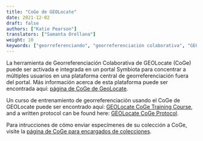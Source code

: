 ```yaml
---
title: "CoGe de GEOLocate"
date: 2021-12-02
draft: false
authors: ["Katie Pearson"]
translators: ["Samanta Orellana"]
weight: 10
keywords: ["georreferenciando", "georreferenciación colaborativa", "GEOLocate"]
---
```


La herramienta de Georreferenciación Colaborativa de GEOLocate (CoGe) puede ser activada e integrada en un portal Symbiota para concentrar a múltiples usuarios en una plataforma central de georreferenciación fuera del portal. Más información acerca de esta plataforma puede ser encontrada aquí: [página de CoGe de GeoLocate](https://coge.geo-locate.org/).

Un curso de entrenamiento de georreferenciación usando el CoGe de GEOLocate puede ser encontrado aquí: [GEOLocate CoGe Training Course](https://www.capturingcaliforniasflowers.org/georeferencingcourse-coge.html), and a written protocol can be found here: [GEOLocate CoGe Protocol](https://www.capturingcaliforniasflowers.org/uploads/1/6/3/7/16372936/georeferencingincoge.docx).

Para intrucciones de cómo enviar especímenes de su colección a CoGe, visite la [página de CoGe para encargados de colecciones](/Collection_Manager_Guide/Georeferencing/collaborative_georeferencing).

